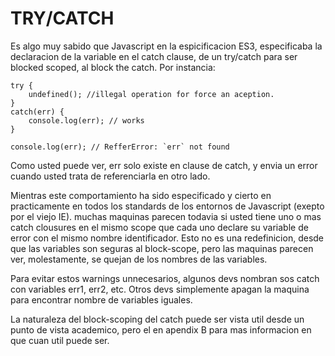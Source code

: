 # TRY/CATCH

Es algo muy sabido que Javascript en la espicificacion ES3, especificaba la declaracion de la variable
en el catch clause, de un try/catch para ser blocked scoped, al block the catch.
Por instancia:
```
try {
    undefined(); //illegal operation for force an aception.
}
catch(err) {
    console.log(err); // works
}

console.log(err); // RefferError: `err` not found
```


Como usted puede ver, err solo existe en clause de catch, y envia un error cuando usted trata
de referenciarla en otro lado.

Mientras este comportamiento ha sido especificado y cierto en practicamente en todos los standards de los entornos
de Javascript (exepto por el viejo IE). muchas maquinas parecen todavia si usted tiene uno o mas catch clousures
en el mismo scope que cada uno declare su variable de error con el mismo nombre identificador. Esto no es
una redefinicion, desde que las variables son seguras al block-scope, pero las maquinas parecen ver, molestamente,
se quejan de los nombres de las variables.

Para evitar estos warnings unnecesarios, algunos devs nombran sos catch con variables err1, err2, etc. Otros devs
simplemente apagan la maquina para encontrar nombre de variables iguales.

La naturaleza del block-scoping del catch puede ser vista util desde un punto de vista academico, pero el en apendix
B para mas informacion en que cuan util puede ser.



